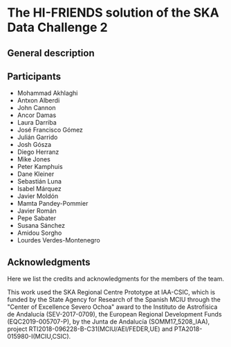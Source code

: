 # The HI-FRIENDS solution of the SKA Data Challenge 2 

## General description 








## Participants 


- Mohammad Akhlaghi
- Antxon Alberdi
- John Cannon
- Ancor Damas
- Laura Darriba
- José Francisco Gómez
- Julián Garrido
- Josh Gósza
- Diego Herranz
- Mike Jones
- Peter Kamphuis
- Dane Kleiner
- Sebastián Luna
- Isabel Márquez
- Javier Moldón
- Mamta Pandey-Pommier
- Javier Román
- Pepe Sabater
- Susana Sánchez
- Amidou Sorgho
- Lourdes Verdes-Montenegro



## Acknowledgments

Here we list the credits and acknowledgments for the members of the team.

This work used the SKA Regional Centre Prototype at IAA-CSIC, which is funded by the State Agency for Research of the Spanish MCIU through the "Center of Excellence Severo Ochoa" award to the Instituto de Astrofísica de Andalucía (SEV-2017-0709), the European Regional Development Funds (EQC2019-005707-P), by the Junta de Andalucía (SOMM17_5208_IAA), project RTI2018-096228-B-C31(MCIU/AEI/FEDER,UE) and PTA2018-015980-I(MCIU,CSIC).
